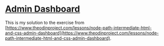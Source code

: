 # [Admin Dashboard](https://xgsarah.github.io/admin-dashboard)

This is my solution to the exercise from [https://www.theodinproject.com/lessons/node-path-intermediate-html-and-css-admin-dashboard](https://www.theodinproject.com/lessons/node-path-intermediate-html-and-css-admin-dashboard).
